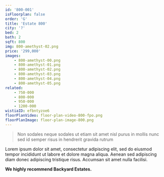 ```yaml
---
id: '800-001'
isFloorplan: false
order: 'G'
title: 'Estate 800'
city: '?'
bed: 2
bath: 2
sqft: 800
img: 800-amethyst-02.png
price: '299,000'
images:
    - 800-amethyst-00.png
    - 800-amethyst-01.png
    - 800-amethyst-02.png
    - 800-amethyst-03.png
    - 800-amethyst-04.png
    - 800-amethyst-05.png
related:
    - 750-000
    - 800-000
    - 950-000
    - 1200-000
wistiaID: efbntyzoe6
floorPlanVideo: floor-plan-video-800-fpo.png
floorPlanImage: floor-plan-image-800.png
---
```


> Non sodales neque sodales ut etiam sit amet nisl purus in mollis nunc sed id semper risus in hendrerit gravida rutrum

Lorem ipsum dolor sit amet, consectetur adipiscing elit, sed do eiusmod tempor incididunt ut labore et dolore magna aliqua. Aenean sed adipiscing diam donec adipiscing tristique risus. Accumsan sit amet nulla facilisi.

**We highly recommend Backyard Estates.**
